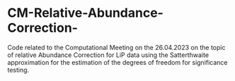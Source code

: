# CM-Relative-Abundance-Correction-
Code related to the Computational Meeting on the 26.04.2023 on the topic of relative Abundance Correction for LiP data using the Satterthwaite approximation for the estimation of the degrees of freedom for significance testing.
